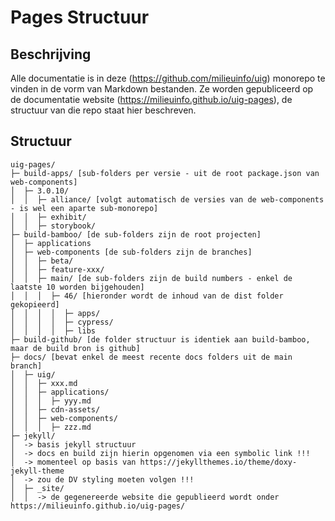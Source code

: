 # Pages Structuur

## Beschrijving

Alle documentatie is in deze (https://github.com/milieuinfo/uig) monorepo te vinden in de vorm van Markdown bestanden.
Ze worden gepubliceerd op de documentatie website (https://milieuinfo.github.io/uig-pages), de structuur van die repo
staat hier beschreven.

## Structuur

```
uig-pages/
├─ build-apps/ [sub-folders per versie - uit de root package.json van web-components]
│  ├─ 3.0.10/ 
│  │  ├─ alliance/ [volgt automatisch de versies van de web-components - is wel een aparte sub-monorepo]
│  │  ├─ exhibit/ 
│  │  ├─ storybook/ 
├─ build-bamboo/ [de sub-folders zijn de root projecten]
│  ├─ applications
│  ├─ web-components [de sub-folders zijn de branches]
│  │  ├─ beta/
│  │  ├─ feature-xxx/
│  │  ├─ main/ [de sub-folders zijn de build numbers - enkel de laatste 10 worden bijgehouden]
│  │  │  ├─ 46/ [hieronder wordt de inhoud van de dist folder gekopieerd]
│  │  │  │  ├─ apps/
│  │  │  │  ├─ cypress/
│  │  │  │  ├─ libs
├─ build-github/ [de folder structuur is identiek aan build-bamboo, maar de build bron is github]
├─ docs/ [bevat enkel de meest recente docs folders uit de main branch]
│  ├─ uig/
│  │  ├─ xxx.md
│  │  ├─ applications/
│  │  │  ├─ yyy.md
│  │  ├─ cdn-assets/
│  │  ├─ web-components/
│  │  │  ├─ zzz.md
├─ jekyll/
│  -> basis jekyll structuur
│  -> docs en build zijn hierin opgenomen via een symbolic link !!!
│  -> momenteel op basis van https://jekyllthemes.io/theme/doxy-jekyll-theme
│  -> zou de DV styling moeten volgen !!!
│  ├─ _site/
│  │  -> de gegenereerde website die gepublieerd wordt onder https://milieuinfo.github.io/uig-pages/
```
